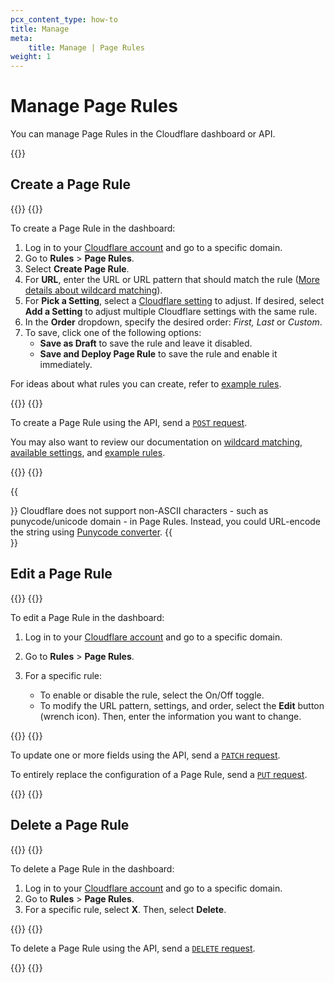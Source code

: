 ```yaml
---
pcx_content_type: how-to
title: Manage
meta:
    title: Manage | Page Rules
weight: 1
---
```


# Manage Page Rules

You can manage Page Rules in the Cloudflare dashboard or API.

{{<render file="_page-rule-proxied-dns-warning">}}

## Create a Page Rule

{{<tabs labels="Dashboard | API">}}
{{<tab label="dashboard" no-code="true">}}

To create a Page Rule in the dashboard:

1. Log in to your [Cloudflare account](https://dash.cloudflare.com) and go to a specific domain.
2. Go to **Rules** > **Page Rules**.
3. Select **Create Page Rule**.
4. For **URL**, enter the URL or URL pattern that should match the rule ([More details about wildcard matching](/rules/page-rules/reference/wildcard-matching/)).
5. For **Pick a Setting**, select a [Cloudflare setting](/rules/page-rules/reference/settings/) to adjust. If desired, select **Add a Setting** to adjust multiple Cloudflare settings with the same rule.
6.  In the **Order** dropdown, specify the desired order: _First, Last_ or _Custom_.
7.  To save, click one of the following options:
    -   **Save as Draft** to save the rule and leave it disabled.
    -   **Save and Deploy Page Rule** to save the rule and enable it immediately.

For ideas about what rules you can create, refer to [example rules](/rules/page-rules/reference/recommended-rules/).

{{</tab>}}
{{<tab label="api" no-code="true">}}

To create a Page Rule using the API, send a [`POST` request](/api/operations/page-rules-create-a-page-rule).

You may also want to review our documentation on [wildcard matching](/rules/page-rules/reference/wildcard-matching/), [available settings](/rules/page-rules/reference/settings/), and [example rules](/rules/page-rules/reference/recommended-rules/).

{{</tab>}}
{{</tabs>}}

{{<Aside type="note">}}
Cloudflare does not support non-ASCII characters - such as punycode/unicode
domain - in Page Rules. Instead, you could URL-encode the string using
[Punycode converter](https://www.punycoder.com/).
{{</Aside>}}

## Edit a Page Rule

{{<tabs labels="Dashboard | API">}}
{{<tab label="dashboard" no-code="true">}}

To edit a Page Rule in the dashboard:

1. Log in to your [Cloudflare account](https://dash.cloudflare.com) and go to a specific domain.
2. Go to **Rules** > **Page Rules**.
3. For a specific rule:

    - To enable or disable the rule, select the On/Off toggle.
    - To modify the URL pattern, settings, and order, select the **Edit** button (wrench icon). Then, enter the information you want to change.

{{</tab>}}
{{<tab label="api" no-code="true">}}

To update one or more fields using the API, send a [`PATCH` request](/api/operations/page-rules-edit-a-page-rule).

To entirely replace the configuration of a Page Rule, send a [`PUT` request](/api/operations/page-rules-update-a-page-rule).

{{</tab>}}
{{</tabs>}}

## Delete a Page Rule

{{<tabs labels="Dashboard | API">}}
{{<tab label="dashboard" no-code="true">}}

To delete a Page Rule in the dashboard:

1. Log in to your [Cloudflare account](https://dash.cloudflare.com) and go to a specific domain.
2. Go to **Rules** > **Page Rules**.
3. For a specific rule, select **X**. Then, select **Delete**.

{{</tab>}}
{{<tab label="api" no-code="true">}}

To delete a Page Rule using the API, send a [`DELETE` request](/api/operations/page-rules-delete-a-page-rule).

{{</tab>}}
{{</tabs>}}